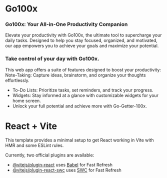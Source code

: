 # Go100x 
### Go100x: Your All-in-One Productivity Companion
Elevate your productivity with Go100x, the ultimate tool to supercharge your daily tasks. Designed to help you stay focused, organized, and motivated, our app empowers you to achieve your goals and maximize your potential.

### Take control of your day with Go100x. 
This web app offers a suite of features designed to boost your productivity:
Note-Taking: Capture ideas, brainstorm, and organize your thoughts effortlessly.
- To-Do Lists: Prioritize tasks, set reminders, and track your progress.
- Widgets: Stay informed at a glance with customizable widgets for your home screen.
- Unlock your full potential and achieve more with Go-Getter-100x.

# React + Vite

This template provides a minimal setup to get React working in Vite with HMR and some ESLint rules.

Currently, two official plugins are available:

- [@vitejs/plugin-react](https://github.com/vitejs/vite-plugin-react/blob/main/packages/plugin-react/README.md) uses [Babel](https://babeljs.io/) for Fast Refresh
- [@vitejs/plugin-react-swc](https://github.com/vitejs/vite-plugin-react-swc) uses [SWC](https://swc.rs/) for Fast Refresh


